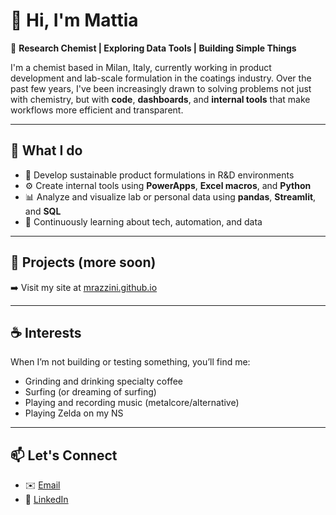 # 👋 Hi, I'm Mattia

🎨 **Research Chemist | Exploring Data Tools | Building Simple Things**

I'm a chemist based in Milan, Italy, currently working in product development and lab-scale formulation in the coatings industry. Over the past few years, I've been increasingly drawn to solving problems not just with chemistry, but with **code**, **dashboards**, and **internal tools** that make workflows more efficient and transparent.

---

## 🧪 What I do

- 🧴 Develop sustainable product formulations in R&D environments  
- ⚙️ Create internal tools using **PowerApps**, **Excel macros**, and **Python**  
- 📊 Analyze and visualize lab or personal data using **pandas**, **Streamlit**, and **SQL**  
- 🧠 Continuously learning about tech, automation, and data

---

## 🔧 Projects (more soon)
<!--
- 🧷 [GHS Pictogram Tracker](#) – A PowerApps tool to visualize chemical hazard labels (internal use)
- 💰 [Net Worth Dashboard](#) – Personal finance tracking tool built with PostgreSQL + Streamlit (WIP)
- ☕ [Coffee Roasting ROI Calculator](#) – Simple model to evaluate cost savings of home roasting
-->
➡️ Visit my site at [mrazzini.github.io](https://mrazzini.github.io)

---

## ☕ Interests

When I’m not building or testing something, you’ll find me:

- Grinding and drinking specialty coffee
- Surfing (or dreaming of surfing)
- Playing and recording music (metalcore/alternative)  
- Playing Zelda on my NS

---

## 📫 Let's Connect

- ✉️ [Email](mailto:razzini.mattia@gmail.com)
- 🔗 [LinkedIn](https://www.linkedin.com/in/mattia-razzini-scientist)

